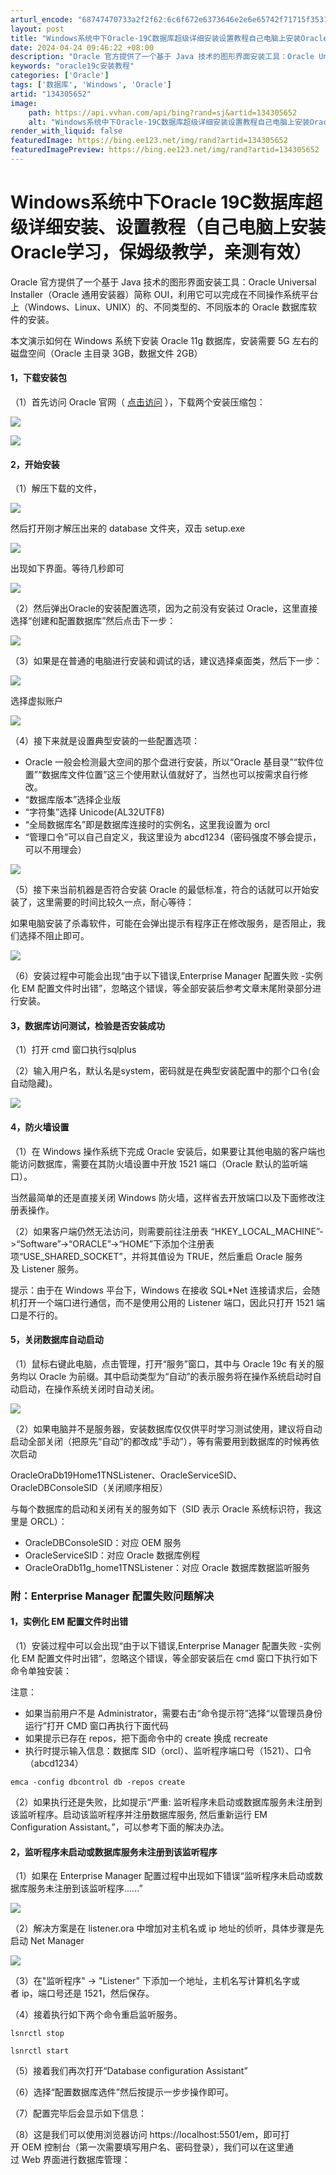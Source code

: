 ```yaml
---
arturl_encode: "68747470733a2f2f62:6c6f672e6373646e2e6e65742f71715f35313633303136362f:61727469636c652f64657461696c732f313334333035363532"
layout: post
title: "Windows系统中下Oracle-19C数据库超级详细安装设置教程自己电脑上安装Oracle学习,保姆级教学,亲测有效"
date: 2024-04-24 09:46:22 +08:00
description: "Oracle 官方提供了一个基于 Java 技术的图形界面安装工具：Oracle Universal"
keywords: "oracle19c安装教程"
categories: ['Oracle']
tags: ['数据库', 'Windows', 'Oracle']
artid: "134305652"
image:
    path: https://api.vvhan.com/api/bing?rand=sj&artid=134305652
    alt: "Windows系统中下Oracle-19C数据库超级详细安装设置教程自己电脑上安装Oracle学习,保姆级教学,亲测有效"
render_with_liquid: false
featuredImage: https://bing.ee123.net/img/rand?artid=134305652
featuredImagePreview: https://bing.ee123.net/img/rand?artid=134305652
---
```


# Windows系统中下Oracle 19C数据库超级详细安装、设置教程（自己电脑上安装Oracle学习，保姆级教学，亲测有效）

Oracle 官方提供了一个基于 Java 技术的图形界面安装工具：Oracle Universal Installer（Oracle 通用安装器）简称 OUI，利用它可以完成在不同操作系统平台上（Windows、Linux、UNIX）的、不同类型的、不同版本的 Oracle 数据库软件的安装。

本文演示如何在 Windows 系统下安装 Oracle 11g 数据库，安装需要 5G 左右的磁盘空间（Oracle 主目录 3GB，数据文件 2GB）

#### 1，下载安装包

（1）首先访问 Oracle 官网（
[点击访问](https://www.oracle.com/database/technologies/oracle-database-software-downloads.html "点击访问")
），下载两个安装压缩包：

![](https://i-blog.csdnimg.cn/blog_migrate/bea97b136be1a331e5acdb5499ec6e88.png)

![](https://i-blog.csdnimg.cn/blog_migrate/ef34fddf19934edf8d58af59895a282d.png)

#### 2，开始安装

（1）解压下载的文件，

![](https://i-blog.csdnimg.cn/blog_migrate/5cbd1152e67e25cbb2c7cd943cc54c8a.png)

然后打开刚才解压出来的 database 文件夹，双击 setup.exe

![](https://i-blog.csdnimg.cn/blog_migrate/fd9a987e4e1925125ffdbaa53b7a6c64.png)

出现如下界面。等待几秒即可

![](https://i-blog.csdnimg.cn/blog_migrate/0b64505eb819c314076d2a820097ea1a.png)

（2）然后弹出Oracle的安装配置选项，因为之前没有安装过 Oracle，这里直接选择“创建和配置数据库”然后点击下一步：

![](https://i-blog.csdnimg.cn/blog_migrate/be4f82af51f20a42d1f26c5b2182aeef.png)

（3）如果是在普通的电脑进行安装和调试的话，建议选择桌面类，然后下一步：

![](https://i-blog.csdnimg.cn/blog_migrate/964b81d2dd664d8d3de2fe8c9f43e666.png)

选择虚拟账户

![](https://i-blog.csdnimg.cn/blog_migrate/fe08e264c2cbbd33334ea732ba431b7c.png)

（4）接下来就是设置典型安装的一些配置选项：

* Oracle 一般会检测最大空间的那个盘进行安装，所以“Oracle 基目录”“软件位置”“数据库文件位置”这三个使用默认值就好了，当然也可以按需求自行修改。
* “数据库版本”选择企业版
* “字符集”选择 Unicode(AL32UTF8)
* “全局数据库名”即是数据库连接时的实例名，这里我设置为 orcl
* “管理口令”可以自己自定义，我这里设为 abcd1234（密码强度不够会提示，可以不用理会）

![](https://i-blog.csdnimg.cn/blog_migrate/f8ffb4a5774833d11b3da51e62f80ba6.png)

（5）接下来当前机器是否符合安装 Oracle 的最低标准，符合的话就可以开始安装了，这里需要的时间比较久一点，耐心等待：

如果电脑安装了杀毒软件，可能在会弹出提示有程序正在修改服务，是否阻止，我们选择不阻止即可。

![](https://i-blog.csdnimg.cn/blog_migrate/e107ba0f4c2738a261978d8f3cf1f777.png)

（6）安装过程中可能会出现“由于以下错误,Enterprise Manager 配置失败 -实例化 EM 配置文件时出错”，忽略这个错误，等全部安装后参考文章末尾附录部分进行安装。

#### 3，数据库访问测试，检验是否安装成功

（1）打开 cmd 窗口执行sqlplus
  
（2）输入用户名，默认名是system，密码就是在典型安装配置中的那个口令(会自动隐藏)。

![](https://i-blog.csdnimg.cn/blog_migrate/c794061c9dbc825be4e1edeb770020cc.png)

#### 4，防火墙设置

（1）在 Windows 操作系统下完成 Oracle 安装后，如果要让其他电脑的客户端也能访问数据库，需要在其防火墙设置中开放 1521 端口（Oracle 默认的监听端口）。

当然最简单的还是直接关闭 Windows 防火墙，这样省去开放端口以及下面修改注册表操作。

（2）如果客户端仍然无法访问，则需要前往注册表 “HKEY_LOCAL_MACHINE”->“Software”->“ORACLE”->“HOME”下添加个注册表项“USE_SHARED_SOCKET”，并将其值设为 TRUE，然后重启 Oracle 服务及 Listener 服务。

提示：由于在 Windows 平台下，Windows 在接收 SQL*Net 连接请求后，会随机打开一个端口进行通信，而不是使用公用的 Listener 端口，因此只打开 1521 端口是不行的。

#### 5，关闭数据库自动启动

（1）鼠标右键此电脑，点击管理，打开“服务”窗口，其中与 Oracle 19c 有关的服务均以 Oracle 为前缀。其中启动类型为“自动”的表示服务将在操作系统启动时自动启动，在操作系统关闭时自动关闭。

![](https://i-blog.csdnimg.cn/blog_migrate/b1c7c6cd473adc73807c547eaac9b247.png)

（2）如果电脑并不是服务器，安装数据库仅仅供平时学习测试使用，建议将自动启动全部关闭（把原先“自动”的都改成“手动”），等有需要用到数据库的时候再依次启动

OracleOraDb19Home1TNSListener、OracleServiceSID、OracleDBConsoleSID（关闭顺序相反）

与每个数据库的启动和关闭有关的服务如下（SID 表示 Oracle 系统标识符，我这里是 ORCL）：

* OracleDBConsoleSID：对应 OEM 服务
* OracleServiceSID：对应 Oracle 数据库例程
* OracleOraDb11g_home1TNSListener：对应 Oracle 数据库数据监听服务

### 附：Enterprise Manager 配置失败问题解决

#### 1，实例化 EM 配置文件时出错

（1）安装过程中可以会出现“由于以下错误,Enterprise Manager 配置失败 -实例化 EM 配置文件时出错”，忽略这个错误，等全部安装后在 cmd 窗口下执行如下命令单独安装：

注意：

* 如果当前用户不是 Administrator，需要右击“命令提示符”选择“以管理员身份运行”打开 CMD 窗口再执行下面代码
* 如果提示已存在 repos，把下面命令中的 create 换成 recreate
* 执行时提示输入信息：数据库 SID（orcl）、监听程序端口号（1521）、口令（abcd1234）

```
emca -config dbcontrol db -repos create
```

（2）如果执行还是失败，比如提示“严重: 监听程序未启动或数据库服务未注册到该监听程序。启动该监听程序并注册数据库服务, 然后重新运行 EM Configuration Assistant。”，可以参考下面的解决办法。

#### 2，监听程序未启动或数据库服务未注册到该监听程序

（1）如果在 Enterprise Manager 配置过程中出现如下错误“监听程序未启动或数据库服务未注册到该监听程序......”

![](https://i-blog.csdnimg.cn/blog_migrate/376e24add10bbd8155e92813d8239599.png)

（2）解决方案是在 listener.ora 中增加对主机名或 ip 地址的侦听，具体步骤是先启动 Net Manager

![](https://i-blog.csdnimg.cn/blog_migrate/be24297c44d9262d6b869347738a8b58.png)

（3）在"监听程序" -> "Listener" 下添加一个地址，主机名写计算机名字或者 ip，端口号还是 1521，然后保存。

（4）接着执行如下两个命令重启监听服务。

```
lsnrctl stop

lsnrctl start
```

（5）接着我们再次打开“Database configuration Assistant”

（6）选择“配置数据库选件”然后按提示一步步操作即可。

（7）配置完毕后会显示如下信息：

（8）这是我们可以使用浏览器访问 https://localhost:5501/em，即可打开 OEM 控制台（第一次需要填写用户名、密码登录），我们可以在这里通过 Web 界面进行数据库管理：

[​](https://www.hangge.com/blog/cache/detail_2817.html# "​")
